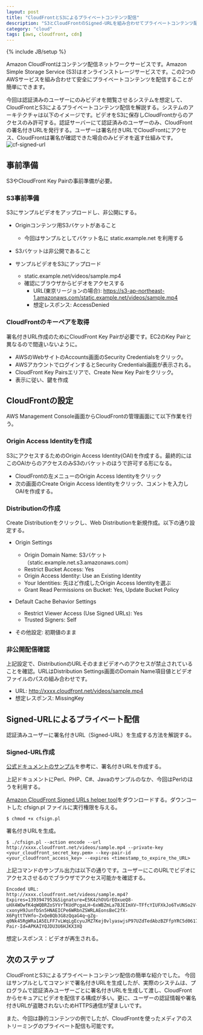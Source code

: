 ```yaml
---
layout: post
title: "CloudFrontとS3によるプライベートコンテンツ配信"
description: "S3とCloudFrontのSigned-URLを組み合わせてプライベートコンテンツ配信"
category: "cloud"
tags: [aws, cloudfront, cdn]
---
```

{% include JB/setup %}

Amazon CloudFrontはコンテンツ配信ネットワークサービスです。Amazon Simple Storage Service (S3)はオンラインストレージサービスです。この2つのAWSサービスを組み合わせて安全にプライベートコンテンツを配信することが簡単にできます。

今回は認証済みのユーザーにのみビデオを閲覧させるシステムを想定して、CloudFrontとS3によるプライベートコンテンツ配信を解説する。システムのアーキテクチャは以下のイメージです。ビデオをS3に保存しCloudFrontからのアクセスのみ許可する。認証サーバーにて認証済みのユーザーのみ、CloudFrontの署名付きURLを発行する。ユーザーは署名付きURLでCloudFrontにアクセス、CloudFrontは署名が確認できた場合のみビデオを返す仕組みです。
![cf-signed-url](https://s3-ap-northeast-1.amazonaws.com/static.uprush.net/images/cf_signedURL.jpg)

## 事前準備
S3やCloudFront Key Pairの事前準備が必要。

### S3事前準備
S3にサンプルビデオをアップロードし、非公開にする。

- Originコンテンツ用S3バケットがあること
  - 今回はサンプルとしてバケット名に static.example.net を利用する
- S3バケットは非公開であること

- サンプルビデオをS3にアップロード
  - static.example.net/videos/sample.mp4
  - 確認にブラウザからビデオをアクセスする
    - URL(東京リージョンの場合): https://s3-ap-northeast-1.amazonaws.com/static.example.net/videos/sample.mp4
    - 想定レスポンス: AccessDenied

### CloudFrontのキーペアを取得
署名付きURL作成のためにCloudFront Key Pairが必要です。EC2のKey Pairと異なるので間違いないように。

- AWSのWebサイトのAccounts画面のSecurity Credentialsをクリック。
- AWSアカウントでログインするとSecurity Credentials画面が表示される。
- CloudFront Key Pairsエリアで、Create New Key Pairをクリック。
- 表示に従い、鍵を作成

## CloudFrontの設定
AWS Management Console画面からCloudFrontの管理画面にて以下作業を行う。

### Origin Access Identityを作成
S3にアクセスするためのOrigin Access Identity(OAI)を作成する。最終的にはこのOAIからのアクセスのみS3のバケットのほうで許可する形になる。

- CloudFrontの左メニューのOrigin Access Identityをクリック
- 次の画面のCreate Origin Access Identityをクリック、コメントを入力しOAIを作成する。

### Distributionの作成
Create Distributionをクリックし、Web Distributionを新規作成。以下の通り設定する。

- Origin Settings
  - Origin Domain Name: S3バケット（static.example.net.s3.amazonaws.com）
  - Restrict Bucket Access: Yes
  - Origin Access Identity: Use an Existing Identity
  - Your Identities: 先ほど作成したOrigin Access Identityを選ぶ
  - Grant Read Permissions on Bucket: Yes, Update Bucket Policy
- Default Cache Behavior Settings
  - Restrict Viewer Access (Use Signed URLs): Yes
  - Trusted Signers: Self

- その他設定: 初期値のまま

### 非公開配信確認
上記設定で、DistributionのURLそのままビデオへのアクセスが禁止されていることを確認。URLはDistribution Settings画面のDomain Name項目値とビデオファイルのパスの組み合わせです。

- URL: http://xxxx.cloudfront.net/videos/sample.mp4
- 想定レスポンス: MissingKey

## Signed-URLによるプライベート配信
認証済みユーザーに署名付きURL（Signed-URL）を生成する方法を解説する。

### Signed-URL作成
[公式ドキュメントのサンプル](http://docs.aws.amazon.com/AmazonCloudFront/latest/DeveloperGuide/PrivateCFSignatureCodeAndExamples.html)を参考に、署名付きURLを作成する。

上記ドキュメントにPerl、PHP、C#、Javaのサンプルのなか、今回はPerlのほうを利用する。

[Amazon CloudFront Signed URLs helper tool](http://aws.amazon.com/code/3052?_encoding=UTF8&jiveRedirect=1)をダウンロードする。ダウンコートした cfsign.pl ファイルに実行権限を与える。

    $ chmod +x cfsign.pl

署名付きURLを生成。

    $ ./cfsign.pl --action encode --url http://xxxx.cloudfront.net/videos/sample.mp4 --private-key <your_cloudfront_secret_key.pem> --key-pair-id <your_cloudfront_access_key> --expires <timestamp_to_expire_the_URL>

上記コマンドのサンプル出力は以下の通りです。ユーザーにこのURLでビデオにアクセスさせるのでブラウザでアクセス可能かを確認する。

    Encoded URL:
    http://xxxx.cloudfront.net/videos/sample.mp4?Expires=1393947953&Signature=E5K4zhOVGrEOxueQ8-uHX4WOwfK4qWQBRZoSYVrTKUdPcgaLH~6xWBZmLa7BJEImXV~TFfcYIUFXkJo6TvUNSo2V-cxonyH9JunfbSn5HNAEICPe6WRbnZSWRLAEonsBeC2fX-X6PgttTVHfo~ZxQeBQb3G8zQqaG4q~gZg-q0Nk45RgWRa1A5ELFF7vLWqLgEcyuJMZ7Kej0vlyaswjsP97UZdTedAbzBZFfpYRC5d0617fSun1kTITfQMBjsmXiu3aY0hBHRVAWBzGzwpnYe0XllxeKwqcSCk36pBVjraYiScJ3jX8FskehqYs9eJAMk5c6FyfHoSRE1jV0En69A__&Key-Pair-Id=APKAIYQJDU3U6HJKX3XQ

想定レスポンス：ビデオが再生される。

## 次のステップ
CloudFrontとS3によるプライベートコンテンツ配信の簡単な紹介でした。
今回はサンプルとしてコマンドで署名付きURLを生成したが、実際のシステムは、プログラムで認証済みユーザーごとに署名付きURLを生成して渡し、CloudFrontからセキュアにビデオを配信する構成が多い。更に、ユーザーの認証情報や署名付きURLが盗聴されないためHTTPS通信が望ましいです。

また、今回は静的コンテンツの例でしたが、CloudFrontを使ったメディアのストリーミングのプライベート配信も可能です。
